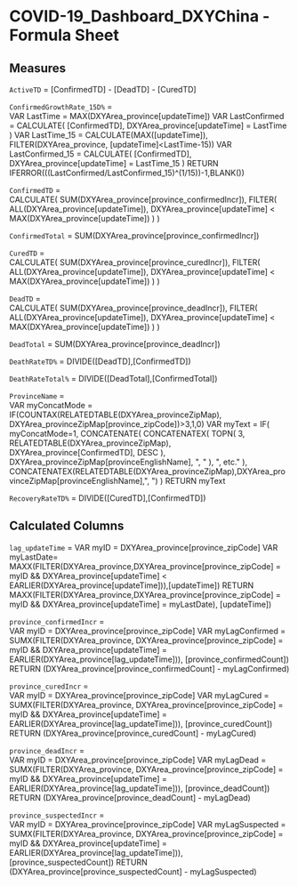 # COVID-19_Dashboard_DXYChina - Formula Sheet


## Measures
`ActiveTD` = [ConfirmedTD] - [DeadTD] - [CuredTD]


`ConfirmedGrowthRate_15D%` =   
VAR LastTime = MAX(DXYArea_province[updateTime])
VAR LastConfirmed =
CALCULATE(
    [ConfirmedTD],
    DXYArea_province[updateTime] = LastTime
)
VAR LastTime_15 = CALCULATE(MAX([updateTime]), FILTER(DXYArea_province, [updateTime]<LastTime-15))
VAR LastConfirmed_15 =
CALCULATE(
    [ConfirmedTD],
    DXYArea_province[updateTime] = LastTime_15
)
RETURN IFERROR(((LastConfirmed/LastConfirmed_15)^(1/15))-1,BLANK())


`ConfirmedTD` =   
CALCULATE(
    SUM(DXYArea_province[province_confirmedIncr]),
    FILTER(
        ALL(DXYArea_province[updateTime]),
        DXYArea_province[updateTime] < MAX(DXYArea_province[updateTime])
    )
)


`ConfirmedTotal` =   SUM(DXYArea_province[province_confirmedIncr])


`CuredTD` =   
CALCULATE(
    SUM(DXYArea_province[province_curedIncr]),
    FILTER(
        ALL(DXYArea_province[updateTime]),
        DXYArea_province[updateTime] < MAX(DXYArea_province[updateTime])
    )
)


`DeadTD` =   
CALCULATE(
    SUM(DXYArea_province[province_deadIncr]),
    FILTER(
        ALL(DXYArea_province[updateTime]),
        DXYArea_province[updateTime] < MAX(DXYArea_province[updateTime])
    )
)


`DeadTotal` =   SUM(DXYArea_province[province_deadIncr])


`DeathRateTD%` =   DIVIDE([DeadTD],[ConfirmedTD])


`DeathRateTotal%` =   DIVIDE([DeadTotal],[ConfirmedTotal])


`ProvinceName` =   
VAR myConcatMode = IF(COUNTAX(RELATEDTABLE(DXYArea_provinceZipMap), DXYArea_provinceZipMap[province_zipCode])>3,1,0)
VAR myText = IF(
    myConcatMode=1, 
    CONCATENATE(
        CONCATENATEX(
            TOPN(
                3,
                RELATEDTABLE(DXYArea_provinceZipMap),
                DXYArea_province[ConfirmedTD],
                DESC
            ),
            DXYArea_provinceZipMap[provinceEnglishName],
            ", "
        ),
        ", etc."
    ),
    CONCATENATEX(RELATEDTABLE(DXYArea_provinceZipMap),DXYArea_provinceZipMap[provinceEnglishName],", ")
)
RETURN myText


`RecoveryRateTD%` =   DIVIDE([CuredTD],[ConfirmedTD])



## Calculated Columns
`lag_updateTime` = 
VAR myID = DXYArea_province[province_zipCode]
VAR myLastDate= MAXX(FILTER(DXYArea_province,DXYArea_province[province_zipCode] = myID && DXYArea_province[updateTime] < EARLIER(DXYArea_province[updateTime])),[updateTime])
RETURN MAXX(FILTER(DXYArea_province,DXYArea_province[province_zipCode] = myID && DXYArea_province[updateTime] = myLastDate), [updateTime])


`province_confirmedIncr` =   
VAR myID = DXYArea_province[province_zipCode]
VAR myLagConfirmed = SUMX(FILTER(DXYArea_province, DXYArea_province[province_zipCode] = myID && DXYArea_province[updateTime] = EARLIER(DXYArea_province[lag_updateTime])), [province_confirmedCount])
RETURN (DXYArea_province[province_confirmedCount] - myLagConfirmed)


`province_curedIncr` =   
VAR myID = DXYArea_province[province_zipCode]
VAR myLagCured = SUMX(FILTER(DXYArea_province, DXYArea_province[province_zipCode] = myID && DXYArea_province[updateTime] = EARLIER(DXYArea_province[lag_updateTime])), [province_curedCount])
RETURN (DXYArea_province[province_curedCount] - myLagCured)


`province_deadIncr` =   
VAR myID = DXYArea_province[province_zipCode]
VAR myLagDead = SUMX(FILTER(DXYArea_province, DXYArea_province[province_zipCode] = myID && DXYArea_province[updateTime] = EARLIER(DXYArea_province[lag_updateTime])), [province_deadCount])
RETURN (DXYArea_province[province_deadCount] - myLagDead)


`province_suspectedIncr` =   
VAR myID = DXYArea_province[province_zipCode]
VAR myLagSuspected = SUMX(FILTER(DXYArea_province, DXYArea_province[province_zipCode] = myID && DXYArea_province[updateTime] = EARLIER(DXYArea_province[lag_updateTime])), [province_suspectedCount])
RETURN (DXYArea_province[province_suspectedCount] - myLagSuspected)